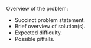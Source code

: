 Overview of the problem:
- Succinct problem statement.
- Brief overview of solution(s).
- Expected difficulty.
- Possible pitfalls.
